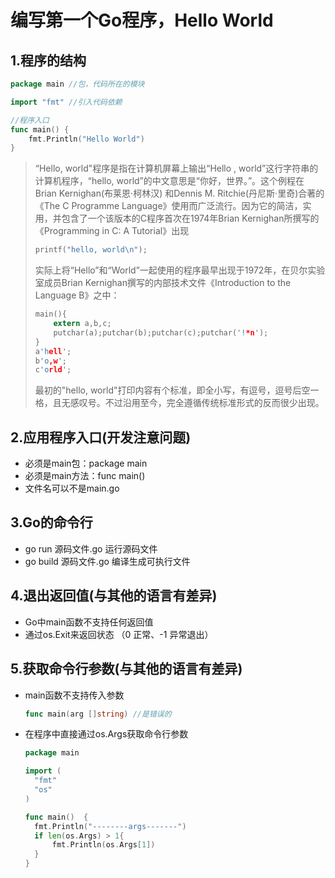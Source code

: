 # 编写第一个Go程序，Hello World

## 1.程序的结构

```go
package main //包，代码所在的模块

import "fmt" //引入代码依赖

//程序入口
func main() {
	fmt.Println("Hello World")
}
```
> “Hello, world"程序是指在计算机屏幕上输出“Hello , world”这行字符串的计算机程序，“hello, world”的中文意思是“你好，世界。”。这个例程在Brian Kernighan(布莱恩·柯林汉) 和Dennis M. Ritchie(丹尼斯·里奇)合著的《The C Programme Language》使用而广泛流行。因为它的简洁，实用，并包含了一个该版本的C程序首次在1974年Brian Kernighan所撰写的《Programming in C: A Tutorial》出现
>
> ```c
> printf("hello, world\n");
> ```
>
> 实际上将“Hello”和“World”一起使用的程序最早出现于1972年，在贝尔实验室成员Brian Kernighan撰写的内部技术文件《Introduction to the Language B》之中：
>
> ```c
> main(){
>     extern a,b,c;
>     putchar(a);putchar(b);putchar(c);putchar('!*n');
> }
> a'hell';
> b'o,w';
> c'orld';
> ```
>
> 最初的"hello, world"打印内容有个标准，即全小写，有逗号，逗号后空一格，且无感叹号。不过沿用至今，完全遵循传统标准形式的反而很少出现。

## 2.应用程序入口(开发注意问题)

- 必须是main包：package main 
- 必须是main方法：func main()
- 文件名可以不是main.go

## 3.Go的命令行

- go run 源码文件.go		运行源码文件
- go build 源码文件.go	编译生成可执行文件

## 4.退出返回值(与其他的语言有差异)

- Go中main函数不支持任何返回值
- 通过os.Exit来返回状态 （0 正常、-1 异常退出）

## 5.获取命令行参数(与其他的语言有差异)

- main函数不支持传入参数

  ```go
  func main(arg []string) //是错误的
  ```

- 在程序中直接通过os.Args获取命令行参数

  ```go
  package main
  
  import (
  	"fmt"
  	"os"
  )
  
  func main()  {
  	fmt.Println("--------args-------")
  	if len(os.Args) > 1{
  		fmt.Println(os.Args[1])
  	}
  }
  ```